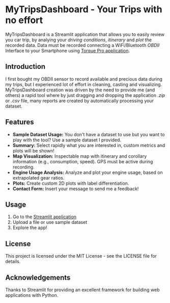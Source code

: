 # MyTripsDashboard - Your Trips with no effort
MyTripsDashboard is a Streamlit application  that allows you to easily review you car trip, by analying your _driving conditions_, _itinerary_ and _plot_ the recorded data. Data must be recorded connecting a WiFi/Bluetooth _OBDII_ Interface to your Smartphone using [Torque Pro application](https://play.google.com/store/apps/details?id=org.prowl.torque&pcampaignid=web_share).

## Introduction

I first bought my OBDII sensor to record available and precious data during my trips, but I experienced lot of effort in cleaning, casting and visualizing. 
MyTripsDashboard creation was driven by the need to provide me (and others) a rapid tool where by just dragging and dropping the application _.zip_ or _.csv_ file, many reports are created by automatically processing your dataset. 

## Features

- **Sample Dataset Usage:** You don't have a dataset to use but you want to play with the tool? Use a sample dataset I provided.
- **Summary:** Select rapidly what you are interested in, custom metrics and plots will be shown!
- **Map Visualization:** Inspectable map with itinerary and corollary information (e.g., consumption, speed). GPS must be active during recording. 
- **Engine Usage Analysis:** Analyze and plot your engine usage, based on extrapolated gear ratios.
- **Plots:** Create custom 2D plots with label differentiation.
- **Contact Form:** Insert your message to send me a feedback!


## Usage

1. Go to the [Streamlit application](https://mytripsdashboard.streamlit.app/)
2. Upload a file or use sample dataset 
3. Explore the app!

## License
This project is licensed under the MIT License - see the LICENSE file for details.

## Acknowledgements
Thanks to Streamlit for providing an excellent framework for building web applications with Python.